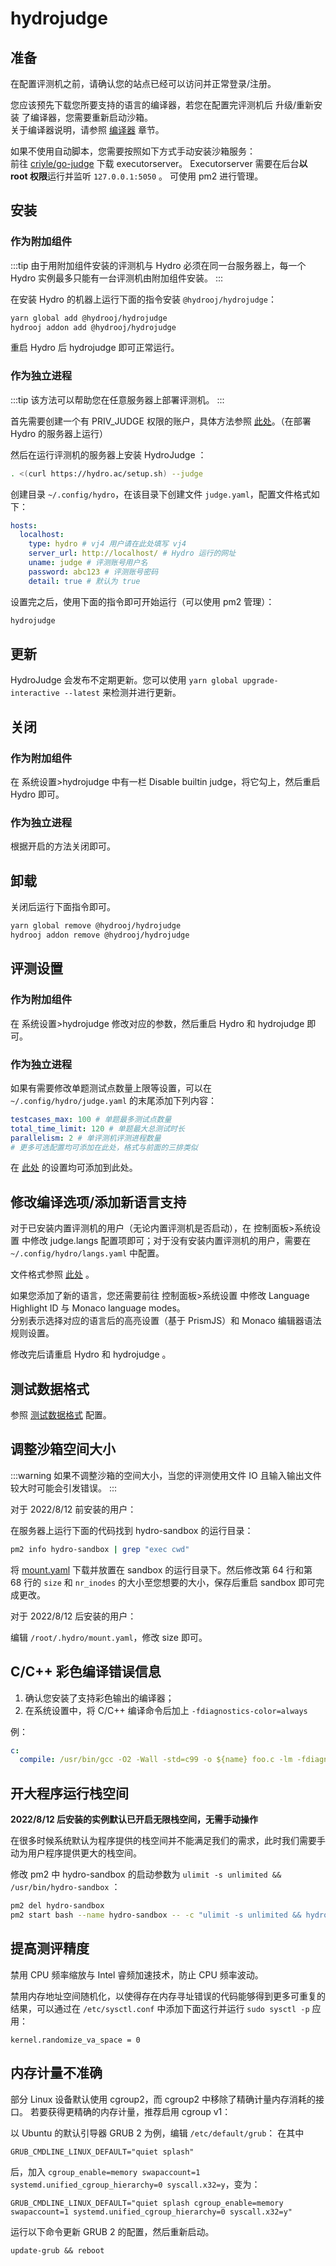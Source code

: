 # hydrojudge

## 准备

在配置评测机之前，请确认您的站点已经可以访问并正常登录/注册。

您应该预先下载您所要支持的语言的编译器，若您在配置完评测机后 升级/重新安装 了编译器，您需要重新启动沙箱。  
关于编译器说明，请参照 [编译器](/docs/install/compiler) 章节。

如果不使用自动脚本，您需要按照如下方式手动安装沙箱服务：  
前往 [criyle/go-judge](https://github.com/criyle/go-judge/releases) 下载 executorserver。
Executorserver 需要在后台**以 root 权限**运行并监听 `127.0.0.1:5050` 。
可使用 pm2 进行管理。

## 安装

### 作为附加组件

:::tip
由于用附加组件安装的评测机与 Hydro 必须在同一台服务器上，每一个 Hydro 实例最多只能有一台评测机由附加组件安装。
:::

在安装 Hydro 的机器上运行下面的指令安装 `@hydrooj/hydrojudge`：

```sh
yarn global add @hydrooj/hydrojudge
hydrooj addon add @hydrooj/hydrojudge
```

重启 Hydro 后 hydrojudge 即可正常运行。

### 作为独立进程

:::tip
该方法可以帮助您在任意服务器上部署评测机。
:::

首先需要创建一个有 PRIV_JUDGE 权限的账户，具体方法参照 [此处](/docs/cli/#创建评测账号)。（在部署 Hydro 的服务器上运行）  

然后在运行评测机的服务器上安装 HydroJudge ：

```sh
. <(curl https://hydro.ac/setup.sh) --judge
```

创建目录 `~/.config/hydro`，在该目录下创建文件 `judge.yaml`，配置文件格式如下：

```yaml
hosts:
  localhost:
    type: hydro # vj4 用户请在此处填写 vj4
    server_url: http://localhost/ # Hydro 运行的网址
    uname: judge # 评测账号用户名
    password: abc123 # 评测账号密码
    detail: true # 默认为 true
```

设置完之后，使用下面的指令即可开始运行（可以使用 pm2 管理）：

```sh
hydrojudge
```

## 更新

HydroJudge 会发布不定期更新。您可以使用 `yarn global upgrade-interactive --latest` 来检测并进行更新。

## 关闭

### 作为附加组件

在 系统设置>hydrojudge 中有一栏 Disable builtin judge，将它勾上，然后重启 Hydro 即可。

### 作为独立进程

根据开启的方法关闭即可。

## 卸载

关闭后运行下面指令即可。

```sh
yarn global remove @hydrooj/hydrojudge
hydrooj addon remove @hydrooj/hydrojudge
```

## 评测设置

### 作为附加组件

在 系统设置>hydrojudge 修改对应的参数，然后重启 Hydro 和 hydrojudge 即可。

### 作为独立进程

如果有需要修改单题测试点数量上限等设置，可以在 `~/.config/hydro/judge.yaml` 的末尾添加下列内容：

```yaml
testcases_max: 100 # 单题最多测试点数量
total_time_limit: 120 # 单题最大总测试时长
parallelism: 2 # 单评测机评测进程数量
# 更多可选配置均可添加在此处，格式与前面的三排类似
```

在 [此处](https://github.com/hydro-dev/Hydro/blob/9c0afa38e3e6fa886ab9e9237847893fa6714392/packages/hydrojudge/src/config.ts#L12) 的设置均可添加到此处。

## 修改编译选项/添加新语言支持

对于已安装内置评测机的用户（无论内置评测机是否启动），在 控制面板>系统设置 中修改 judge.langs 配置项即可；对于没有安装内置评测机的用户，需要在 `~/.config/hydro/langs.yaml` 中配置。

文件格式参照 [此处](https://github.com/hydro-dev/Hydro/blob/71bb2f0b517be8f6966f97f835f2521f179b3d84/packages/hydrooj/setting.yaml#L12) 。

如果您添加了新的语言，您还需要前往 控制面板>系统设置 中修改 Language Highlight ID 与 Monaco language modes。  
分别表示选择对应的语言后的高亮设置（基于 PrismJS）和 Monaco 编辑器语法规则设置。

修改完后请重启 Hydro 和 hydrojudge 。

## 测试数据格式

参照 [测试数据格式](/docs/user/problem/#测试数据格式) 配置。

## 调整沙箱空间大小

:::warning
如果不调整沙箱的空间大小，当您的评测使用文件 IO 且输入输出文件较大时可能会引发错误。
:::

对于 2022/8/12 前安装的用户：

在服务器上运行下面的代码找到 hydro-sandbox 的运行目录：
```sh
pm2 info hydro-sandbox | grep "exec cwd"
```

将 [mount.yaml](https://github.com/criyle/go-judge/blob/master/mount.yaml) 下载并放置在 sandbox 的运行目录下。然后修改第 64 行和第 68 行的 `size` 和 `nr_inodes` 的大小至您想要的大小，保存后重启 sandbox 即可完成更改。

对于 2022/8/12 后安装的用户：

编辑 `/root/.hydro/mount.yaml`，修改 size 即可。

## C/C++ 彩色编译错误信息

1. 确认您安装了支持彩色输出的编译器；
2. 在系统设置中，将 C/C++ 编译命令后加上 `-fdiagnostics-color=always`

例：

```yml
c:
  compile: /usr/bin/gcc -O2 -Wall -std=c99 -o ${name} foo.c -lm -fdiagnostics-color=always
```

## 开大程序运行栈空间

**2022/8/12 后安装的实例默认已开启无限栈空间，无需手动操作**

在很多时候系统默认为程序提供的栈空间并不能满足我们的需求，此时我们需要手动为用户程序提供更大的栈空间。

修改 pm2 中 hydro-sandbox 的启动参数为 `ulimit -s unlimited && /usr/bin/hydro-sandbox` ：

```sh
pm2 del hydro-sandbox
pm2 start bash --name hydro-sandbox -- -c "ulimit -s unlimited && hydro-sandbox" 
```

## 提高测评精度

禁用 CPU 频率缩放与 Intel 睿频加速技术，防止 CPU 频率波动。

禁用内存地址空间随机化，以使得存在内存寻址错误的代码能够得到更多可重复的结果，可以通过在 `/etc/sysctl.conf` 中添加下面这行并运行 `sudo sysctl -p` 应用：

```plain
kernel.randomize_va_space = 0
```

## 内存计量不准确

部分 Linux 设备默认使用 cgroup2，而 cgroup2 中移除了精确计量内存消耗的接口。
若要获得更精确的内存计量，推荐启用 cgroup v1：

以 Ubuntu 的默认引导器 GRUB 2 为例，编辑 `/etc/default/grub`：
在其中 

```
GRUB_CMDLINE_LINUX_DEFAULT="quiet splash"
```

后，加入 `cgroup_enable=memory swapaccount=1 systemd.unified_cgroup_hierarchy=0 syscall.x32=y`，变为：

```
GRUB_CMDLINE_LINUX_DEFAULT="quiet splash cgroup_enable=memory swapaccount=1 systemd.unified_cgroup_hierarchy=0 syscall.x32=y"
```

运行以下命令更新 GRUB 2 的配置，然后重新启动。

```
update-grub && reboot
```
